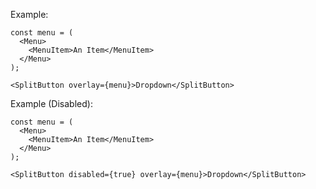 Example: 

    const menu = (
      <Menu>
        <MenuItem>An Item</MenuItem>
      </Menu>
    );

    <SplitButton overlay={menu}>Dropdown</SplitButton>

Example (Disabled):

    const menu = (
      <Menu>
        <MenuItem>An Item</MenuItem>
      </Menu>
    );

    <SplitButton disabled={true} overlay={menu}>Dropdown</SplitButton>
